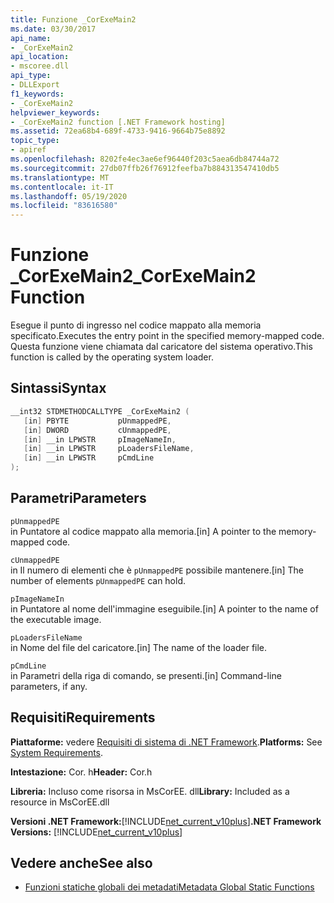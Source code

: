 ```yaml
---
title: Funzione _CorExeMain2
ms.date: 03/30/2017
api_name:
- _CorExeMain2
api_location:
- mscoree.dll
api_type:
- DLLExport
f1_keywords:
- _CorExeMain2
helpviewer_keywords:
- _CorExeMain2 function [.NET Framework hosting]
ms.assetid: 72ea68b4-689f-4733-9416-9664b75e8892
topic_type:
- apiref
ms.openlocfilehash: 8202fe4ec3ae6ef96440f203c5aea6db84744a72
ms.sourcegitcommit: 27db07ffb26f76912feefba7b884313547410db5
ms.translationtype: MT
ms.contentlocale: it-IT
ms.lasthandoff: 05/19/2020
ms.locfileid: "83616580"
---
```

# <a name="_corexemain2-function"></a><span data-ttu-id="fb0b7-102">Funzione _CorExeMain2</span><span class="sxs-lookup"><span data-stu-id="fb0b7-102">_CorExeMain2 Function</span></span>
<span data-ttu-id="fb0b7-103">Esegue il punto di ingresso nel codice mappato alla memoria specificato.</span><span class="sxs-lookup"><span data-stu-id="fb0b7-103">Executes the entry point in the specified memory-mapped code.</span></span> <span data-ttu-id="fb0b7-104">Questa funzione viene chiamata dal caricatore del sistema operativo.</span><span class="sxs-lookup"><span data-stu-id="fb0b7-104">This function is called by the operating system loader.</span></span>  
  
## <a name="syntax"></a><span data-ttu-id="fb0b7-105">Sintassi</span><span class="sxs-lookup"><span data-stu-id="fb0b7-105">Syntax</span></span>  
  
```cpp  
__int32 STDMETHODCALLTYPE _CorExeMain2 (  
   [in] PBYTE           pUnmappedPE,  
   [in] DWORD           cUnmappedPE,  
   [in] __in LPWSTR     pImageNameIn,  
   [in] __in LPWSTR     pLoadersFileName,  
   [in] __in LPWSTR     pCmdLine  
);  
```  
  
## <a name="parameters"></a><span data-ttu-id="fb0b7-106">Parametri</span><span class="sxs-lookup"><span data-stu-id="fb0b7-106">Parameters</span></span>  
 `pUnmappedPE`  
 <span data-ttu-id="fb0b7-107">in Puntatore al codice mappato alla memoria.</span><span class="sxs-lookup"><span data-stu-id="fb0b7-107">[in] A pointer to the memory-mapped code.</span></span>  
  
 `cUnmappedPE`  
 <span data-ttu-id="fb0b7-108">in Il numero di elementi che è `pUnmappedPE` possibile mantenere.</span><span class="sxs-lookup"><span data-stu-id="fb0b7-108">[in] The number of elements `pUnmappedPE` can hold.</span></span>  
  
 `pImageNameIn`  
 <span data-ttu-id="fb0b7-109">in Puntatore al nome dell'immagine eseguibile.</span><span class="sxs-lookup"><span data-stu-id="fb0b7-109">[in] A pointer to the name of the executable image.</span></span>  
  
 `pLoadersFileName`  
 <span data-ttu-id="fb0b7-110">in Nome del file del caricatore.</span><span class="sxs-lookup"><span data-stu-id="fb0b7-110">[in] The name of the loader file.</span></span>  
  
 `pCmdLine`  
 <span data-ttu-id="fb0b7-111">in Parametri della riga di comando, se presenti.</span><span class="sxs-lookup"><span data-stu-id="fb0b7-111">[in] Command-line parameters, if any.</span></span>  
  
## <a name="requirements"></a><span data-ttu-id="fb0b7-112">Requisiti</span><span class="sxs-lookup"><span data-stu-id="fb0b7-112">Requirements</span></span>  
 <span data-ttu-id="fb0b7-113">**Piattaforme:** vedere [Requisiti di sistema di .NET Framework](../../get-started/system-requirements.md).</span><span class="sxs-lookup"><span data-stu-id="fb0b7-113">**Platforms:** See [System Requirements](../../get-started/system-requirements.md).</span></span>  
  
 <span data-ttu-id="fb0b7-114">**Intestazione:** Cor. h</span><span class="sxs-lookup"><span data-stu-id="fb0b7-114">**Header:** Cor.h</span></span>  
  
 <span data-ttu-id="fb0b7-115">**Libreria:** Incluso come risorsa in MsCorEE. dll</span><span class="sxs-lookup"><span data-stu-id="fb0b7-115">**Library:** Included as a resource in MsCorEE.dll</span></span>  
  
 <span data-ttu-id="fb0b7-116">**Versioni .NET Framework:**[!INCLUDE[net_current_v10plus](../../../../includes/net-current-v10plus-md.md)]</span><span class="sxs-lookup"><span data-stu-id="fb0b7-116">**.NET Framework Versions:** [!INCLUDE[net_current_v10plus](../../../../includes/net-current-v10plus-md.md)]</span></span>  
  
## <a name="see-also"></a><span data-ttu-id="fb0b7-117">Vedere anche</span><span class="sxs-lookup"><span data-stu-id="fb0b7-117">See also</span></span>

- [<span data-ttu-id="fb0b7-118">Funzioni statiche globali dei metadati</span><span class="sxs-lookup"><span data-stu-id="fb0b7-118">Metadata Global Static Functions</span></span>](../metadata/metadata-global-static-functions.md)
